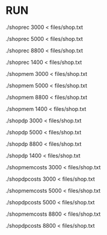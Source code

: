 # RUN

./shoprec 3000 < files/shop.txt

./shoprec 5000 < files/shop.txt

./shoprec 8800 < files/shop.txt

./shoprec 1400 < files/shop.txt

./shopmem 3000 < files/shop.txt

./shopmem 5000 < files/shop.txt

./shopmem 8800 < files/shop.txt

./shopmem 1400 < files/shop.txt

./shopdp 3000 < files/shop.txt

./shopdp 5000 < files/shop.txt

./shopdp 8800 < files/shop.txt

./shopdp 1400 < files/shop.txt

./shopmemcosts 3000 < files/shop.txt

./shopdpcosts 3000 < files/shop.txt

./shopmemcosts 5000 < files/shop.txt

./shopdpcosts 5000 < files/shop.txt

./shopmemcosts 8800 < files/shop.txt

./shopdpcosts 8800 < files/shop.txt
